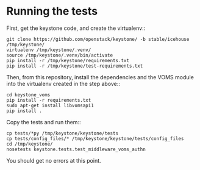 # Running the tests

First, get the keystone code, and create the virtualenv::

    git clone https://github.com/openstack/keystone/ -b stable/icehouse /tmp/keystone/
    virtualenv /tmp/keystone/.venv/
    source /tmp/keystone/.venv/bin/activate
    pip install -r /tmp/keystone/requirements.txt
    pip install -r /tmp/keystone/test-requirements.txt


Then, from this repository, install the dependencies and the VOMS module into the
virtualenv created in the step above::

    cd keystone_voms
    pip install -r requirements.txt
    sudo apt-get install libvomsapi1
    pip install .

Copy the tests and run them::

    cp tests/*py /tmp/keystone/keystone/tests
    cp tests/config_files/* /tmp/keystone/keystone/tests/config_files
    cd /tmp/keystone/
    nosetests keystone.tests.test_middleware_voms_authn

You should get no errors at this point.
